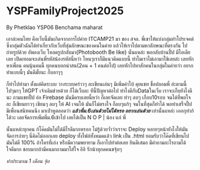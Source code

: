 # YSPFamilyProject2025
By Phetklao YSP06 Benchama maharat

เอาล่ะคนไทย คือเว็บนี้มันเกิดจากการไปค่าย ITCAMP21 มา ของ สจล. พี่เขาให้แบ่งกลุ่มทำโปรเจคต์ ซึ่งกลุ่มตัวฉันได้ทำเกี่ยวกับเว็บที่สุ่มลักษณะของคนในค่าย แล้วให้เราไปตามหาลักษณะที่ตรงกัน ไปถ่ายรูปด้วย อัพลงเว็บ โหลดรูปกลับมา{Photobooth Be like} 
นั่นแหล่ะ พอกลับบ้านปึ้ป มีไอเดียเลย
เปิดเทอมจะเล่นพี่รหัสน้องรหัสนี่หว่า ไหนๆเราก็มีแนวคิดแบบนี้ ทำไมเราไม่เอามาใช้เลยล่ะ เลยทักหาเพื่อน
คนนุ้นคนนี้ ทุกคนบอกน่าสน(2คน + 1 คนต่อไป) เลยทักไปหาสักคนในกลุ่มในค่ายว่า อยากทำแบบนี้ๆ มันดีมั้ยนะ ก็บลาๆๆ

ก็ทำไปทำมา ตั้งแต่คิดระบบ วางระบบคร่าวๆ ละเขียนเล่นๆ มีเพิ่มคำใบ้ คุยแชท ชื่อปลอมพี่ อ่ะตามนี้
ไปๆมาๆ ให้GPT เจ้าเดิมช่วยด้วย ก็ได้เว็บละ ทีนี้ปัญหาต่อไป ทำไงดีกับDataในเว็บ เราจะเก็บยังไงดีนะ
ถามแขทปึ้ป อ๋อ Firebase มันมีครบเลยนี้หว่า ก็เลยจัดเลย ทำๆ ลบๆ เกือบ10รอบ จนได้ที่พอใจละ
ก็เขียนยาวๆ เขียนๆ ลบๆ ให้ AI เจนให้ มันก็ไม่ตรงใจ ก็ลบๆแก้ๆ จนในที่สุดก็ทำได้
พอทำเสร็จปึ้ป มีเพื่อนสนิทคนนึง มาเป่าหูตลอดว่า ***แล้วพี่ม.6เล่นด้วยไม่ได้หรอ อยากเล่นด้วย***
เท่านั้นแหล่ะ เออกุทำก้ได้วะ เลยจัดการเพิ่มพี่ม.6เข้าไป เลยได้เป็น
N O P | น้อง แก่ พี่

นั้นแหล่ะทุกคน ก้โค๊ดมันไม่ได้มีไรดีมากหรอก ไม่รู้ด้วยว้ำว่าเราจะ Deploy หลายๆหน้ายังไงให้มันจัดการง่ายๆ นี่คิดไม่ออกเลย deploy ทั้งไฟล์ทั้งหมดแล้ว link เป็น .html
ยอมรับว่าโค๊ดที่เขียนไปมันไม่ดี 100% ถ้าใครที่เก่ง หรือมีความพยายาม ก็เอาไปทำต่อเลย ยินดีเสมอ มีคำถามอะไรถามได้ ใจดีมาก ชอบมากถ้ามีคนมาถามมาใส่ใจ อิอิ
รักน้าทุกดคนขจุ้บๆ

*ทำประมาณ 1 เดือน จุ้บ*
